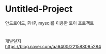 # Untitled-Project
안드로이드, PHP, mysql를 이용한 토이 프로젝트
#  
개발일지  
https://blog.naver.com/aa6400/221588095284
